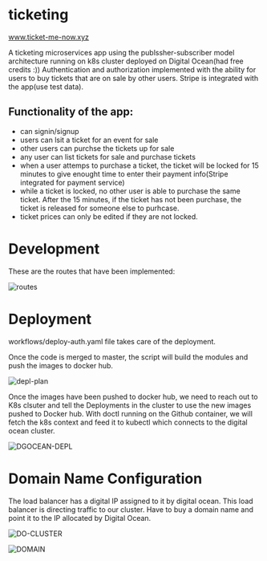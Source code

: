 # ticketing

www.ticket-me-now.xyz

A ticketing microservices app using the publssher-subscriber model architecture running on k8s cluster deployed on Digital Ocean(had free credits :))
Authentication and authorization implemented with the ability for users to buy tickets that are on sale by other users. Stripe is integrated with the app(use test data). 

## Functionality of the app: 
* can signin/signup 
* users can lsit a ticket for an event for sale
* other users can purchse the tickets up for sale
* any user can list tickets for sale and purchase tickets
* when a user attemps to purchase a ticket, the ticket will be locked for 15 minutes to give enought time to enter their payment info(Stripe integrated for payment service)
* while a ticket is locked, no other user is able to purchase the same ticket. After the 15 minutes, if the ticket has not been purchase, the ticket is released for someone else to purhcase. 
* ticket prices can only be edited if they are not locked.


# Development
These are the routes that have been implemented:

![routes](https://user-images.githubusercontent.com/17296281/99706182-9cd92380-2a92-11eb-97aa-17e382eb4ac3.png)




# Deployment

workflows/deploy-auth.yaml file takes care of the deployment. 

Once the code is merged to master, the script will build the modules and push the images to docker hub. 

![depl-plan](https://user-images.githubusercontent.com/17296281/99705898-42d85e00-2a92-11eb-8098-ff5c3f5e27c0.png)


Once the images have been pushed to docker hub, we need to reach out to K8s clsuter and tell the Deployments in the cluster to use the new images pushed to Docker hub.
With doctl running on the Github container, we will fetch the k8s context and feed it to kubectl which connects to the digital ocean cluster. 

![DGOCEAN-DEPL](https://user-images.githubusercontent.com/17296281/99703622-3b638580-2a8f-11eb-9001-2faed989188c.png)



# Domain Name Configuration
The load balancer has a digital IP assigned to it by digital ocean. This load balancer is directing traffic to our cluster. Have to buy a domain name and point it to the IP allocated by Digital Ocean.


![DO-CLUSTER](https://user-images.githubusercontent.com/17296281/99705356-854d6b00-2a91-11eb-92b8-69513f33eac6.jpg)


![DOMAIN](https://user-images.githubusercontent.com/17296281/99705630-e37a4e00-2a91-11eb-8904-3f63a7245395.png)

